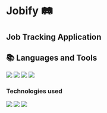 # Jobify 🛤️

## Job Tracking Application

## 📚 Languages and Tools

![](https://img.shields.io/badge/Language-Java-informational?style=flat&logo=java&logoColor=white&color=088F8F)
![](https://img.shields.io/badge/Tool-Intellij_IDEA-informational?style=flat&logo=IntellijIDEA&logoColor=white&color=088F8F)
![](https://img.shields.io/badge/Language-JavaScript-informational?style=flat&logo=JavaScript&logoColor=white&color=088F8F)
![](https://img.shields.io/badge/Tool-VS_Code-informational?style=flat&logo=VisualStudioCode&logoColor=white&color=088F8F)

### Technologies used

![](https://img.shields.io/badge/Framework-Spring_Boot-informational?style=flat&logo=SpringBoot&logoColor=white&color=2bbc8a)
![](https://img.shields.io/badge/Database-MySQL-informational?style=flat&logo=MySQL&logoColor=white&color=2bbc8a)
![](https://img.shields.io/badge/Framework-React_JS-informational?style=flat&logo=react&logoColor=white&color=2bbc8a)

